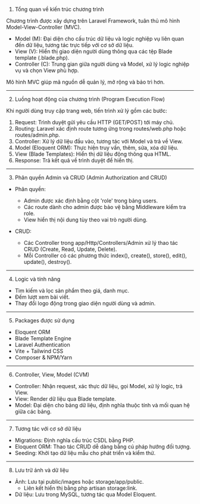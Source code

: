 1. Tổng quan về kiến trúc chương trình

Chương trình được xây dựng trên Laravel Framework, tuân thủ mô hình Model-View-Controller (MVC).

* Model (M): Đại diện cho cấu trúc dữ liệu và logic nghiệp vụ liên quan đến dữ liệu, tương tác trực tiếp với cơ sở dữ liệu.
* View (V): Hiển thị giao diện người dùng thông qua các tệp Blade template (.blade.php).
* Controller (C): Trung gian giữa người dùng và Model, xử lý logic nghiệp vụ và chọn View phù hợp.

Mô hình MVC giúp mã nguồn dễ quản lý, mở rộng và bảo trì hơn.

---

2. Luồng hoạt động của chương trình (Program Execution Flow)

Khi người dùng truy cập trang web, tiến trình xử lý gồm các bước:

1. Request: Trình duyệt gửi yêu cầu HTTP (GET/POST) tới máy chủ.
2. Routing: Laravel xác định route tương ứng trong routes/web.php hoặc routes/admin.php.
3. Controller: Xử lý dữ liệu đầu vào, tương tác với Model và trả về View.
4. Model (Eloquent ORM): Thực hiện truy vấn, thêm, sửa, xóa dữ liệu.
5. View (Blade Templates): Hiển thị dữ liệu động thông qua HTML.
6. Response: Trả kết quả về trình duyệt để hiển thị.

---

3. Phân quyền Admin và CRUD (Admin Authorization and CRUD)

* Phân quyền:
  - Admin được xác định bằng cột 'role' trong bảng users.
  - Các route dành cho admin được bảo vệ bằng Middleware kiểm tra role.
  - View hiển thị nội dung tùy theo vai trò người dùng.

* CRUD:
  - Các Controller trong app/Http/Controllers/Admin xử lý thao tác CRUD (Create, Read, Update, Delete).
  - Mỗi Controller có các phương thức index(), create(), store(), edit(), update(), destroy().

---

4. Logic và tính năng

* Tìm kiếm và lọc sản phẩm theo giá, danh mục.
* Đếm lượt xem bài viết.
* Thay đổi logo động trong giao diện người dùng và admin.

---

5. Packages được sử dụng

* Eloquent ORM
* Blade Template Engine
* Laravel Authentication
* Vite + Tailwind CSS
* Composer & NPM/Yarn

---

6. Controller, View, Model (CVM)

* Controller: Nhận request, xác thực dữ liệu, gọi Model, xử lý logic, trả View.
* View: Render dữ liệu qua Blade template.
* Model: Đại diện cho bảng dữ liệu, định nghĩa thuộc tính và mối quan hệ giữa các bảng.

---

7. Tương tác với cơ sở dữ liệu

* Migrations: Định nghĩa cấu trúc CSDL bằng PHP.
* Eloquent ORM: Thao tác CRUD dễ dàng bằng cú pháp hướng đối tượng.
* Seeding: Khởi tạo dữ liệu mẫu cho phát triển và kiểm thử.

---

8. Lưu trữ ảnh và dữ liệu

* Ảnh: Lưu tại public/images hoặc storage/app/public.
  - Liên kết hiển thị bằng php artisan storage:link.
* Dữ liệu: Lưu trong MySQL, tương tác qua Model Eloquent.
